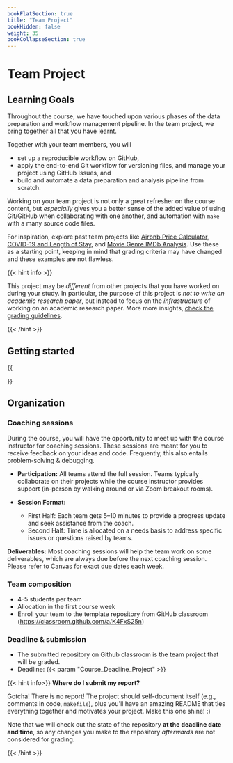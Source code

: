 ```yaml
---
bookFlatSection: true
title: "Team Project"
bookHidden: false
weight: 35
bookCollapseSection: true
---
```



# Team Project

## Learning Goals

Throughout the course, we have touched upon various phases of the data preparation and workflow management pipeline. In the team project, we bring together all that you have learnt.

Together with your team members, you will
- set up a reproducible workflow on GitHub,
- apply the end-to-end Git workflow for versioning files, and manage your project using GitHub Issues, and
- build and automate a data preparation and analysis pipeline from scratch.

Working on your team project is not only a great refresher on the course content, but *especially* gives you a better sense of the added value of using Git/GitHub when collaborating with one another, and automation with `make` with a many source code files.


For inspiration, explore past team projects like [Airbnb Price Calculator](https://github.com/course-dprep/airbnb-price-calculator), [COVID-19 and Length of Stay](https://github.com/course-dprep/covid19_on_length_of_stay-team1), and [Movie Genre IMDb Analysis](https://github.com/course-dprep/MovieGenre_IMDbAnalysis). Use these as a starting point, keeping in mind that grading criteria may have changed and these examples are not flawless.

{{< hint info >}}

This project may be *different* from other projects that you have worked on during your study. In particular, the purpose of this project is *not to write an academic research paper*, but instead to focus on the *infrastructure* of working on an academic research paper. More more insights, [check the grading guidelines](grading).

{{< /hint >}}

## Getting started

{{<section>}}


<!--
## Deliverables

The deliverable of the team project is an *end-to-end, fully automized workflow*:
- it should download the (raw) data directly from its source,
- explore the raw data files with RMarkdown documents rendered as PDF or HTML files,
- transform and reshape the data into the right format, and
- address a research question and/or business problem using some of the building blocks (e.g., regression, apps, "deployment").

Check out [the detailed grading guidelines here](grading_details.md).
-->

## Organization

### Coaching sessions

During the course, you will have the opportunity to meet up with the course instructor for coaching sessions. These sessions are meant for you to receive feedback on your ideas and code. Frequently, this also entails problem-solving & debugging.

- **Participation:** All teams attend the full session. Teams typically collaborate on their projects while the course instructor provides support (in-person by walking around or via Zoom breakout rooms).

- **Session Format:**
    - First Half: Each team gets 5–10 minutes to provide a progress update and seek assistance from the coach.
    - Second Half: Time is allocated on a needs basis to address specific issues or questions raised by teams.

__Deliverables:__ Most coaching sessions will help the team work on some deliverables, which are always due before the next coaching session. Please refer to Canvas for exact due dates each week.

### Team composition

- 4-5 students per team
- Allocation in the first course week
- Enroll your team to the template repository from GitHub classroom (https://classroom.github.com/a/K4FxS25n)


### Deadline & submission
- The submitted repository on Github classroom is the team project that will be graded.
- Deadline: {{< param "Course_Deadline_Project" >}}
<!--Originally 26 March 2021, 6pm; extended to 2 April 2021, 6pm.-->



<!--
- Three types of teams
  - __(1) Regular teams__ (by default) work with data from [AirBnB](airbnb.md)
  - __(2) Students that are taking ["Online Data Collection and Management" (oDCM)](https://odcm.hannesdatta.com)__ can use the collected raw data from that course.
      - The submission (one for each course) consist of
          - your data collection, the raw data, and its documentation (focus of oDCM), and
          - the entire project pipeline (focus of dPrep, consisting of data exploration, data preparation, automation and deployment).
      - Start your workflow from the data package template.
      - Make sure that you have collected (at least) some raw data by week 5/6 in oDCM, so that you can start your team project here in dPrep.
  - __(3) (External) PhD and research master students__ auditing this course can work on their own research projects.
-->




{{< hint info>}}
__Where do I submit my report?__

Gotcha! There is no report! The project should self-document itself (e.g., comments in code, `makefile`), plus you'll have an amazing README that ties everything together and motivates your project. Make this one shine! :)

Note that we will check out the state of the repository __at the deadline date and time__, so any changes you make to the repository *afterwards* are not considered for grading.

{{< /hint >}}



<!--
You can sign up for optional team meetings with the course instructor in weeks 6-8 to gather feedback on your project. Details on how to register for a time slot will be provided to you at a later stage.
-->
